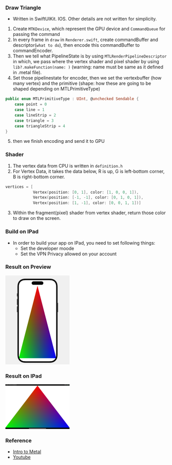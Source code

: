 ### Draw Triangle
* Written in SwiftUIKit. IOS. Other details are not written for simplicity.

1. Create `MTKDevice`, which represent the GPU device and `CommandQueue` for passing the command
2. In every frame in `draw` in `Renderer.swift`, create commandBuffer and descriptor(`what to do`), then encode this commandBuffer to commandEncoder.
3. Then we tell what PipelineState is by using `MTLRenderPipelineDescriptor` in which, we pass where the vertex shader and pixel shader by using `lib?.makeFunction(name: )` (warning: name must be same as it defined in .metal file).
4. Set those pipelinestate for encoder, then we set the vertexbuffer (how many vertex) and the primitive (shape: how these are going to be shaped depending on MTLPrimitiveType)

```swift
public enum MTLPrimitiveType : UInt, @unchecked Sendable {
    case point = 0
    case line = 1
    case lineStrip = 2
    case triangle = 3
    case triangleStrip = 4
} 
```

5. then we finish encoding and send it to GPU

### Shader
1. The vertex data from CPU is written in `definition.h`
2. For Vertex Data, it takes the data below, R is up, G is left-bottom corner, B is right-bottom corner.

```swift
vertices = [
            Vertex(position: [0, 1], color: [1, 0, 0, 1]),
            Vertex(position: [-1, -1], color: [0, 1, 0, 1]),
            Vertex(position: [1, -1], color: [0, 0, 1, 1])]
```

3. Within the fragment(pixel) shader from vertex shader, return those color to draw on the screen. 

### Build on IPad
* In order to build your app on IPad, you need to set following things:
  * Set the developer moode 
  * Set the VPN Privacy allowed on your account 

### Result on Preview
<img src="../asset/img/triangle.png" alt="isolated" width="200"/>

### Result on IPad
<img src="../asset/img/triangle_on_ipad.png" alt="isolated" width="200"/>

### Reference
* [Intro to Metal](https://www.youtube.com/watch?v=H2ufvcNvVmA&list=PLn3eTxaOtL2MThB3r1Pz5Z-EQaqBi3dHt&index=2&ab_channel=GetIntoGameDev)
* [Youtube](https://www.youtube.com/watch?v=GLDYreVv4Ns&list=PL23Revp-82LJG3vcDPm8w7b5HTKjBOY0W&index=4&ab_channel=Kodeco)